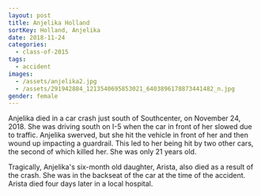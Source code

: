 ```yaml
---
layout: post
title: Anjelika Holland
sortKey: Holland, Anjelika
date: 2018-11-24
categories:
  - class-of-2015
tags:
  - accident
images:
  - /assets/anjelika2.jpg
  - /assets/291942884_1213540695853021_6403896178873441482_n.jpg
gender: female
---
```

Anjelika died in a car crash  just south of Southcenter, on November 24, 2018. She was driving south on I-5 when the car in front of her slowed due to traffic. Anjelika swerved, but she hit the vehicle in front of her and then wound up impacting a guardrail. This led to her being hit by two other cars, the second of which killed her. She was only 21 years old.

Tragically, Anjelika's six-month old daughter, Arista, also died as a result of the crash. She was in the backseat of the car at the time of the accident. Arista died four days later in a local hospital.
